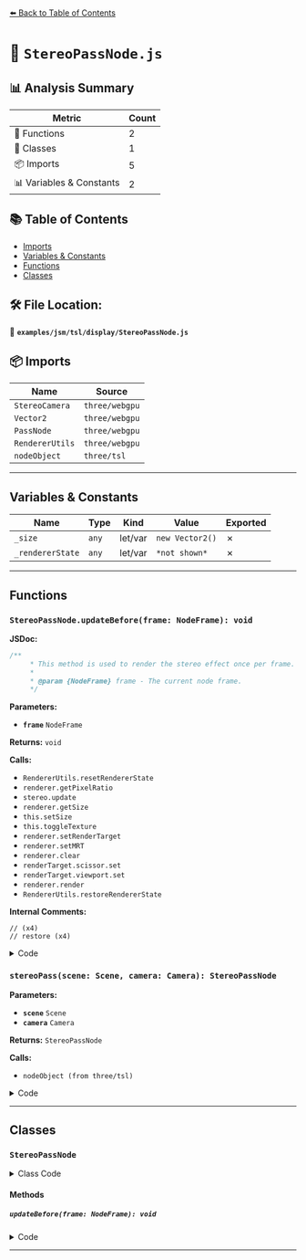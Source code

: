 [⬅️ Back to Table of Contents](../../../../index.md)

# 📄 `StereoPassNode.js`

## 📊 Analysis Summary

| Metric | Count |
|--------|-------|
| 🔧 Functions | 2 |
| 🧱 Classes | 1 |
| 📦 Imports | 5 |
| 📊 Variables & Constants | 2 |

## 📚 Table of Contents

- [Imports](#imports)
- [Variables & Constants](#variables-constants)
- [Functions](#functions)
- [Classes](#classes)

## 🛠️ File Location:
📂 **`examples/jsm/tsl/display/StereoPassNode.js`**

## 📦 Imports

| Name | Source |
|------|--------|
| `StereoCamera` | `three/webgpu` |
| `Vector2` | `three/webgpu` |
| `PassNode` | `three/webgpu` |
| `RendererUtils` | `three/webgpu` |
| `nodeObject` | `three/tsl` |


---

## Variables & Constants

| Name | Type | Kind | Value | Exported |
|------|------|------|-------|----------|
| `_size` | `any` | let/var | `new Vector2()` | ✗ |
| `_rendererState` | `any` | let/var | `*not shown*` | ✗ |


---

## Functions

### `StereoPassNode.updateBefore(frame: NodeFrame): void`

**JSDoc:**
```typescript
/**
	 * This method is used to render the stereo effect once per frame.
	 *
	 * @param {NodeFrame} frame - The current node frame.
	 */
```

**Parameters:**

- **`frame`** `NodeFrame`

**Returns:** `void`

**Calls:**

- `RendererUtils.resetRendererState`
- `renderer.getPixelRatio`
- `stereo.update`
- `renderer.getSize`
- `this.setSize`
- `this.toggleTexture`
- `renderer.setRenderTarget`
- `renderer.setMRT`
- `renderer.clear`
- `renderTarget.scissor.set`
- `renderTarget.viewport.set`
- `renderer.render`
- `RendererUtils.restoreRendererState`

**Internal Comments:**
```
// (x4)
// restore (x4)
```

<details><summary>Code</summary>

```typescript
updateBefore( frame ) {

		const { renderer } = frame;
		const { scene, camera, stereo, renderTarget } = this;

		_rendererState = RendererUtils.resetRendererState( renderer, _rendererState );

		//

		this._pixelRatio = renderer.getPixelRatio();

		stereo.cameraL.coordinateSystem = renderer.coordinateSystem;
		stereo.cameraR.coordinateSystem = renderer.coordinateSystem;
		stereo.update( camera );

		const size = renderer.getSize( _size );
		this.setSize( size.width, size.height );

		renderer.autoClear = false;

		this._cameraNear.value = camera.near;
		this._cameraFar.value = camera.far;

		for ( const name in this._previousTextures ) {

			this.toggleTexture( name );

		}

		renderer.setRenderTarget( renderTarget );
		renderer.setMRT( this._mrt );
		renderer.clear();

		renderTarget.scissorTest = true;

		renderTarget.scissor.set( 0, 0, renderTarget.width / 2, renderTarget.height );
		renderTarget.viewport.set( 0, 0, renderTarget.width / 2, renderTarget.height );
		renderer.render( scene, stereo.cameraL );

		renderTarget.scissor.set( renderTarget.width / 2, 0, renderTarget.width / 2, renderTarget.height );
		renderTarget.viewport.set( renderTarget.width / 2, 0, renderTarget.width / 2, renderTarget.height );
		renderer.render( scene, stereo.cameraR );

		renderTarget.scissorTest = false;

		// restore

		RendererUtils.restoreRendererState( renderer, _rendererState );

	}
```
</details>

### `stereoPass(scene: Scene, camera: Camera): StereoPassNode`

**Parameters:**

- **`scene`** `Scene`
- **`camera`** `Camera`

**Returns:** `StereoPassNode`

**Calls:**

- `nodeObject (from three/tsl)`

<details><summary>Code</summary>

```typescript
( scene, camera ) => nodeObject( new StereoPassNode( scene, camera ) )
```
</details>


---

## Classes

### `StereoPassNode`

<details><summary>Class Code</summary>

```ts
class StereoPassNode extends PassNode {

	static get type() {

		return 'StereoPassNode';

	}

	/**
	 * Constructs a new stereo pass node.
	 *
	 * @param {Scene} scene - The scene to render.
	 * @param {Camera} camera - The camera to render the scene with.
	 */
	constructor( scene, camera ) {

		super( PassNode.COLOR, scene, camera );

		/**
		 * This flag can be used for type testing.
		 *
		 * @type {boolean}
		 * @readonly
		 * @default true
		 */
		this.isStereoPassNode = true;

		/**
		 * The internal stereo camera that is used to render the scene.
		 *
		 * @type {StereoCamera}
		 */
		this.stereo = new StereoCamera();
		this.stereo.aspect = 0.5;

	}

	/**
	 * This method is used to render the stereo effect once per frame.
	 *
	 * @param {NodeFrame} frame - The current node frame.
	 */
	updateBefore( frame ) {

		const { renderer } = frame;
		const { scene, camera, stereo, renderTarget } = this;

		_rendererState = RendererUtils.resetRendererState( renderer, _rendererState );

		//

		this._pixelRatio = renderer.getPixelRatio();

		stereo.cameraL.coordinateSystem = renderer.coordinateSystem;
		stereo.cameraR.coordinateSystem = renderer.coordinateSystem;
		stereo.update( camera );

		const size = renderer.getSize( _size );
		this.setSize( size.width, size.height );

		renderer.autoClear = false;

		this._cameraNear.value = camera.near;
		this._cameraFar.value = camera.far;

		for ( const name in this._previousTextures ) {

			this.toggleTexture( name );

		}

		renderer.setRenderTarget( renderTarget );
		renderer.setMRT( this._mrt );
		renderer.clear();

		renderTarget.scissorTest = true;

		renderTarget.scissor.set( 0, 0, renderTarget.width / 2, renderTarget.height );
		renderTarget.viewport.set( 0, 0, renderTarget.width / 2, renderTarget.height );
		renderer.render( scene, stereo.cameraL );

		renderTarget.scissor.set( renderTarget.width / 2, 0, renderTarget.width / 2, renderTarget.height );
		renderTarget.viewport.set( renderTarget.width / 2, 0, renderTarget.width / 2, renderTarget.height );
		renderer.render( scene, stereo.cameraR );

		renderTarget.scissorTest = false;

		// restore

		RendererUtils.restoreRendererState( renderer, _rendererState );

	}

}
```
</details>

#### Methods

##### `updateBefore(frame: NodeFrame): void`

<details><summary>Code</summary>

```ts
updateBefore( frame ) {

		const { renderer } = frame;
		const { scene, camera, stereo, renderTarget } = this;

		_rendererState = RendererUtils.resetRendererState( renderer, _rendererState );

		//

		this._pixelRatio = renderer.getPixelRatio();

		stereo.cameraL.coordinateSystem = renderer.coordinateSystem;
		stereo.cameraR.coordinateSystem = renderer.coordinateSystem;
		stereo.update( camera );

		const size = renderer.getSize( _size );
		this.setSize( size.width, size.height );

		renderer.autoClear = false;

		this._cameraNear.value = camera.near;
		this._cameraFar.value = camera.far;

		for ( const name in this._previousTextures ) {

			this.toggleTexture( name );

		}

		renderer.setRenderTarget( renderTarget );
		renderer.setMRT( this._mrt );
		renderer.clear();

		renderTarget.scissorTest = true;

		renderTarget.scissor.set( 0, 0, renderTarget.width / 2, renderTarget.height );
		renderTarget.viewport.set( 0, 0, renderTarget.width / 2, renderTarget.height );
		renderer.render( scene, stereo.cameraL );

		renderTarget.scissor.set( renderTarget.width / 2, 0, renderTarget.width / 2, renderTarget.height );
		renderTarget.viewport.set( renderTarget.width / 2, 0, renderTarget.width / 2, renderTarget.height );
		renderer.render( scene, stereo.cameraR );

		renderTarget.scissorTest = false;

		// restore

		RendererUtils.restoreRendererState( renderer, _rendererState );

	}
```
</details>


---